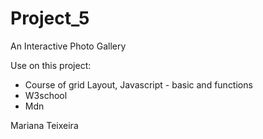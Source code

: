 # Project_5

An Interactive Photo Gallery

Use on this project: 

- Course of grid Layout, Javascript - basic and functions
- W3school
- Mdn

Mariana Teixeira
